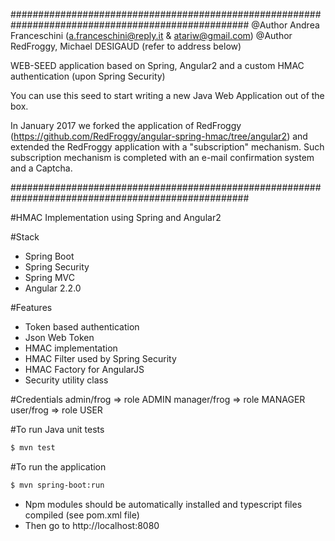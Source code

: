 ###################################################################################################
@Author Andrea Franceschini (a.franceschini@reply.it  &  atariw@gmail.com)
@Author RedFroggy, Michael DESIGAUD  (refer to address below)

WEB-SEED application based on Spring, Angular2 and a custom HMAC authentication (upon Spring Security)

You can use this seed to start writing a new Java Web Application out of the box.

In January 2017 we forked the application of RedFroggy (https://github.com/RedFroggy/angular-spring-hmac/tree/angular2)
and extended the RedFroggy application with a "subscription" mechanism.
Such subscription mechanism is completed with an e-mail confirmation system and a Captcha.

###################################################################################################


#HMAC Implementation using Spring and Angular2 

#Stack
- Spring Boot
- Spring Security
- Spring MVC
- Angular 2.2.0

#Features
- Token based authentication
- Json Web Token  
- HMAC implementation
- HMAC Filter used by Spring Security
- HMAC Factory for AngularJS
- Security utility class

#Credentials
admin/frog => role ADMIN
manager/frog => role MANAGER
user/frog => role USER

#To run Java unit tests
````bash
$ mvn test
````

#To run the application
````bash
$ mvn spring-boot:run
````
- Npm modules should be automatically installed and typescript files compiled (see pom.xml file)
- Then go to http://localhost:8080
